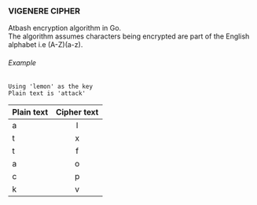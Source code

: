### VIGENERE CIPHER

Atbash encryption algorithm in Go.<br>
The algorithm assumes characters being encrypted are part of the English alphabet i.e (A-Z)(a-z).<br>


###### Example

```
Using 'lemon' as the key
Plain text is 'attack'

```

| Plain text  | Cipher text |
| ----------- |:-----------:|
|      a      |        l    |
|      t      |        x    |
|      t      |        f    |
|      a      |        o    |
|      c      |        p    |
|      k      |        v    |